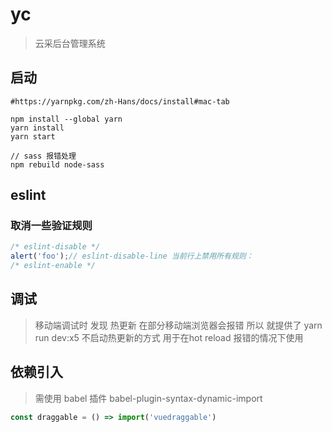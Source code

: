 # yc

> 云采后台管理系统

## 启动

```shell
#https://yarnpkg.com/zh-Hans/docs/install#mac-tab

npm install --global yarn
yarn install
yarn start
```


```shell
// sass 报错处理
npm rebuild node-sass
```

## eslint

### 取消一些验证规则

```js
/* eslint-disable */
alert('foo');// eslint-disable-line 当前行上禁用所有规则：
/* eslint-enable */
```

## 调试

> 移动端调试时  发现 热更新 在部分移动端浏览器会报错 所以 就提供了 yarn run dev:x5 不启动热更新的方式 用于在hot reload 报错的情况下使用


## 依赖引入

> 需使用 babel 插件 babel-plugin-syntax-dynamic-import

``` js
const draggable = () => import('vuedraggable')
```